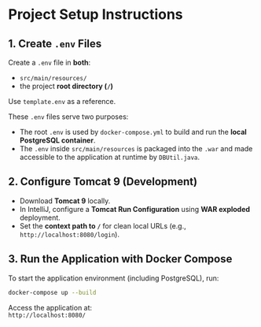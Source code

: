 # Project Setup Instructions

## 1. Create `.env` Files

Create a `.env` file in **both**:
- `src/main/resources/`
- the project **root directory (`/`)**

Use `template.env` as a reference.

These `.env` files serve two purposes:
- The root `.env` is used by `docker-compose.yml` to build and run the **local PostgreSQL container**.
- The `.env` inside `src/main/resources` is packaged into the `.war` and made accessible to the application at runtime by `DBUtil.java`.

## 2. Configure Tomcat 9 (Development)

- Download **Tomcat 9** locally.
- In IntelliJ, configure a **Tomcat Run Configuration** using **WAR exploded** deployment.
- Set the **context path to `/`** for clean local URLs (e.g., `http://localhost:8080/login`).

## 3. Run the Application with Docker Compose

To start the application environment (including PostgreSQL), run:

```bash
docker-compose up --build
```

Access the application at:  
`http://localhost:8080/`
